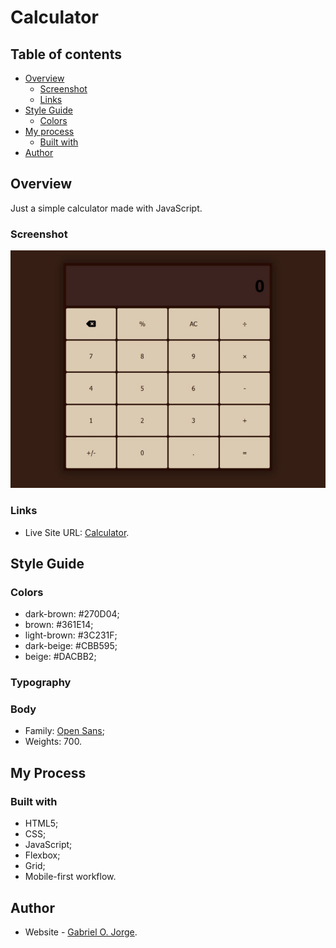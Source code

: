 # Calculator

## Table of contents

- [Overview](#overview)
  - [Screenshot](#screenshot)
  - [Links](#links)
- [Style Guide](#style-guide)
  - [Colors](#colors)
- [My process](#my-process)
  - [Built with](#built-with)
- [Author](#author)

## Overview 

  Just a simple calculator made with JavaScript.

### Screenshot

![](src/assets/images/calculator.png)

### Links

- Live Site URL: [Calculator](https://gabrielojorge.github.io/calculator/).

## Style Guide

### Colors

- dark-brown: #270D04;
- brown: #361E14;
- light-brown: #3C231F;
- dark-beige: #CBB595;
- beige: #DACBB2;

### Typography

### Body

- Family: [Open Sans](https://fonts.google.com/specimen/Open+Sans);
- Weights: 700.

## My Process

### Built with

- HTML5;
- CSS;
- JavaScript;
- Flexbox;
- Grid;
- Mobile-first workflow.

## Author

- Website - [Gabriel O. Jorge](https://gabrielojorge.github.io/Portifolio/).